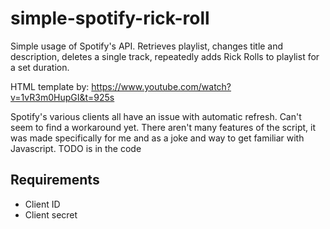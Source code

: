 # simple-spotify-rick-roll
Simple usage of Spotify's API. Retrieves playlist, changes title and description, deletes a single track, repeatedly adds Rick Rolls to playlist for a set duration.

HTML template by: https://www.youtube.com/watch?v=1vR3m0HupGI&t=925s

Spotify's various clients all have an issue with automatic refresh. Can't seem to find a workaround yet. There aren't many features of the script, it was made specifically for me and as a joke and way to get familiar with Javascript. TODO is in the code

## Requirements
- Client ID
- Client secret
